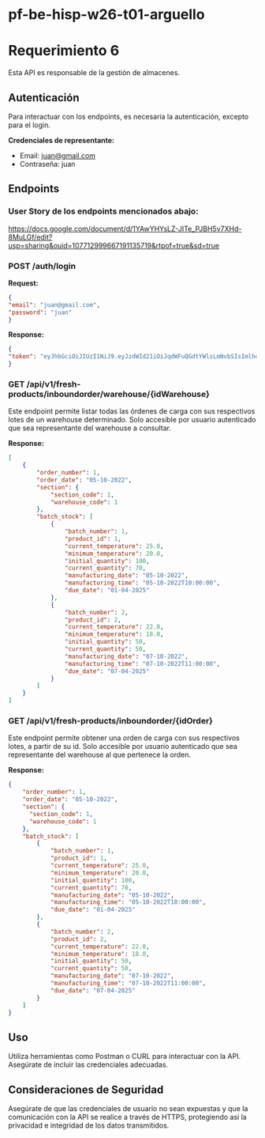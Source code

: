 # pf-be-hisp-w26-t01-arguello

# Requerimiento 6


Esta API es responsable de la gestión de almacenes. 

## Autenticación

Para interactuar con los endpoints, es necesaria la autenticación, excepto para el login. 

**Credenciales de representante:**
- Email: juan@gmail.com
- Contraseña: juan


## Endpoints

### User Story de los endpoints mencionados abajo:

https://docs.google.com/document/d/1YAwYHYsLZ-JITe_PJBH5v7XHd-8MuLGf/edit?usp=sharing&ouid=107712999667191135719&rtpof=true&sd=true


### POST /auth/login

**Request:**

```json
{
"email": "juan@gmail.com",
"password": "juan"
}
```

**Response:**

```json
{
"token": "eyJhbGciOiJIUzI1NiJ9.eyJzdWId21iOiJqdWFuQGdtYWlsLmNvbSIsImlhdCI6MTcxOTE4MTI3NSwiZXhwIjoxNzE5MTgyNzE1fQ.Lpasdadb9RN3yokqmH_7a2Sm7r0jEB6IdL0bBa3Ik-WSw",
}
```


### GET /api/v1/fresh-products/inboundorder/warehouse/{idWarehouse}

Este endpoint permite listar todas las órdenes de carga con sus respectivos lotes de un warehouse determinado. Solo accesible por usuario autenticado que sea representante del warehouse a consultar.

**Response:**

```json
[
    {
        "order_number": 1,
        "order_date": "05-10-2022",
        "section": {
            "section_code": 1,
            "warehouse_code": 1
        },
        "batch_stock": [
            {
                "batch_number": 1,
                "product_id": 1,
                "current_temperature": 25.0,
                "minimum_temperature": 20.0,
                "initial_quantity": 100,
                "current_quantity": 70,
                "manufacturing_date": "05-10-2022",
                "manufacturing_time": "05-10-2022T10:00:00",
                "due_date": "01-04-2025"
            },
            {
                "batch_number": 2,
                "product_id": 2,
                "current_temperature": 22.0,
                "minimum_temperature": 18.0,
                "initial_quantity": 50,
                "current_quantity": 50,
                "manufacturing_date": "07-10-2022",
                "manufacturing_time": "07-10-2022T11:00:00",
                "due_date": "07-04-2025"
            }
        ]
    }
]
```


### GET /api/v1/fresh-products/inboundorder/{idOrder}

Este endpoint permite obtener una orden de carga con sus respectivos lotes, a partir de su id. Solo accesible por usuario autenticado que sea representante del warehouse al que pertenece la orden.

**Response:**

```json
{
    "order_number": 1,
    "order_date": "05-10-2022",
    "section": {
      "section_code": 1,
      "warehouse_code": 1
    },
    "batch_stock": [
        {
            "batch_number": 1,
            "product_id": 1,
            "current_temperature": 25.0,
            "minimum_temperature": 20.0,
            "initial_quantity": 100,
            "current_quantity": 70,
            "manufacturing_date": "05-10-2022",
            "manufacturing_time": "05-10-2022T10:00:00",
            "due_date": "01-04-2025"
        },
        {
            "batch_number": 2,
            "product_id": 2,
            "current_temperature": 22.0,
            "minimum_temperature": 18.0,
            "initial_quantity": 50,
            "current_quantity": 50,
            "manufacturing_date": "07-10-2022",
            "manufacturing_time": "07-10-2022T11:00:00",
            "due_date": "07-04-2025"
        }
    ]
}
```


## Uso

Utiliza herramientas como Postman o CURL para interactuar con la API. Asegúrate de incluir las credenciales adecuadas.

## Consideraciones de Seguridad

Asegúrate de que las credenciales de usuario no sean expuestas y que la comunicación con la API se realice a través de HTTPS, protegiendo así la privacidad e integridad de los datos transmitidos.
